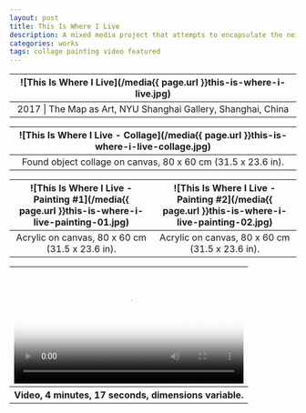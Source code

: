 ```yaml
---
layout: post
title: This Is Where I Live
description: A mixed media project that attempts to encapsulate the neighborhood I was living in.
categories: works
tags: collage painting video featured
---
```


![This Is Where I Live](/media{{ page.url }}this-is-where-i-live.jpg) |
:----------: |
2017 \| The Map as Art, NYU Shanghai Gallery, Shanghai, China |

![This Is Where I Live - Collage](/media{{ page.url }}this-is-where-i-live-collage.jpg) |
:----------: |
Found object collage on canvas, 80 x 60 cm (31.5 x 23.6 in). |

![This Is Where I Live - Painting #1](/media{{ page.url }}this-is-where-i-live-painting-01.jpg) | ![This Is Where I Live - Painting #2](/media{{ page.url }}this-is-where-i-live-painting-02.jpg)
:----------: | :----------:
Acrylic on canvas, 80 x 60 cm (31.5 x 23.6 in). | Acrylic on canvas, 80 x 60 cm (31.5 x 23.6 in).

<table style="width: 100%;">
  <thead><tr><th>
    <video controls width="100%" preload="auto" poster="/media{{ page.url }}this-is-where-i-live-video.jpg">
      <source src="/media{{ page.url }}this-is-where-i-live-video.mp4" type='video/mp4'>
    </video>
  </th></tr></thead>
  <tbody><tr style="text-align: center;"><th>
    Video, 4 minutes, 17 seconds, dimensions variable.
  </th></tr></tbody>
</table>
